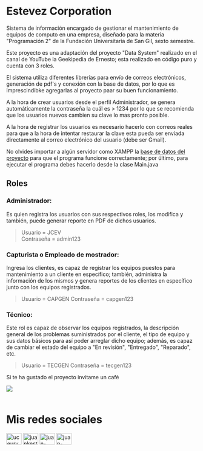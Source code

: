 # Estevez Corporation
Sistema de información encargado de gestionar el mantenimiento de equipos de computo en una empresa, diseñado para la materia "Programación 2" de la Fundación Universitaria de San Gil, sexto semestre.

Este proyecto es una adaptación del proyecto "Data System" realizado en el canal de YouTube la Geekipedia de Ernesto; esta realizado en código puro y cuenta con 3 roles.

El sistema utiliza diferentes librerías para envío de correos electrónicos, generación de pdf's y conexión con la base de datos, por lo que es imprescindibke agregarlas al proyecto paar su buen funcionamiento.

A la hora de crear usuarios desde el perfil Administrador, se genera automáticamente la contraseña la cuál es > 1234 por lo que se recomienda que los usuarios nuevos cambien su clave lo mas pronto posible.

A la hora de registrar los usuarios es necesario hacerlo con correos reales para que a la hora de intentar restaurar la clave esta pueda ser enviada directamente al correo electrónico del usuario (debe ser Gmail).

No olvides importar a algún servidor como XAMPP la [base de datos del proyecto](https://github.com/Juan-Carlos-Estevez-Vargas/Estevez-Corporation/tree/master/database) para que el programa funcione correctamente; por último, para ejecutar el programa debes hacerlo desde la clase Main.java

## Roles
### Administrador: 
Es quien registra los usuarios con sus respectivos roles, los modifica y también, puede generar reporte en PDF de dichos usuarios.

  > Usuario    =   JCEV                 
  > Contraseña =   admin123

### Capturista o Empleado de mostrador:
Ingresa los clientes, es capaz de registrar los equipos puestos para mantenimiento a un cliente en específico; también, administra la información de los mismos y genera reportes de los clientes en específico junto con los equipos registrados.

  > Usuario    =   CAPGEN
  > Contraseña =   capgen123

### Técnico:
Este rol es capaz de observar los equipos registrados, la descripción general de los problemas suministrados por el cliente, el tipo de equipo y sus datos básicos para así poder arreglar dicho equipo; además, es capaz de cambiar el estado del equipo a "En revisión", "Entregado", "Reparado", etc.

  > Usuario    =   TECGEN
  > Contraseña =   tecgen123
  
Si te ha gustado el proyecto invitame un café
<div align="left">
  <a href="https://paypal.me/JEstevezVargas" target="_blank" style="display: inline-block;">
    <img
      src="https://img.shields.io/badge/Donate-Buy%20Me%20A%20Coffee-orange.svg?style=flat-square&logo=buymeacoffee" 
      align="center"
     />
  </a>
</div>
<br />

# Mis redes sociales

 <a href="https://www.youtube.com/channel/UCEUrVWPMTrXIWzn5CwnjYhQ" target="blank"><img align="center" src="https://raw.githubusercontent.com/rahuldkjain/github-profile-readme-generator/master/src/images/icons/Social/youtube.svg" alt="uceurvwpmtrxiwzn5cwnjyhq" height="30" width="40" /></a> 
<a href="https://instagram.com/juankestevez" target="blank"><img align="center" src="https://raw.githubusercontent.com/rahuldkjain/github-profile-readme-generator/master/src/images/icons/Social/instagram.svg" alt="juankestevez" height="30" width="40" /></a>
 <a href="https://linkedin.com/in/juan-carlos-estevez-vargas-4abb8b14a/" target="blank"><img align="center" src="https://raw.githubusercontent.com/rahuldkjain/github-profile-readme-generator/master/src/images/icons/Social/linked-in-alt.svg" alt="juan-carlos-estevez-vargas-4abb8b14a/" height="30" width="40" /></a> 
 <a href="https://codepen.io/juan-carlos-estevez-vargas" target="blank"><img align="center" src="https://raw.githubusercontent.com/rahuldkjain/github-profile-readme-generator/master/src/images/icons/Social/codepen.svg" alt="juan-carlos-estevez-vargas" height="30" width="40" /></a>
